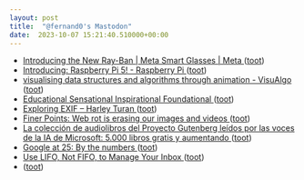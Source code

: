 ```yaml
---
layout: post
title:  "@fernand0's Mastodon"
date:  2023-10-07 15:21:40.510000+00:00
---
```

*  [Introducing the New Ray-Ban \| Meta Smart Glasses \| Meta ](https://about.fb.com/news/2023/09/new-ray-ban-meta-smart-glasses) ([toot](https://mastodon.social/@fernand0/111194413498675040))
*  [Introducing: Raspberry Pi 5! - Raspberry Pi ](https://www.raspberrypi.com/news/introducing-raspberry-pi-5) ([toot](https://mastodon.social/@fernand0/111194277084412613))
*  [visualising data structures and algorithms through animation - VisuAlgo ](https://visualgo.net/e) ([toot](https://mastodon.social/@fernand0/111193940994018619))
*  [Educational Sensational Inspirational Foundational ](https://esif.dev) ([toot](https://mastodon.social/@fernand0/111193816019986784))
*  [Exploring EXIF – Harley Turan ](https://hturan.com/writing/exploring-exi) ([toot](https://mastodon.social/@fernand0/111193534716817547))
*  [Finer Points: Web rot is erasing our images and videos ](https://www.dpreview.com/opinion/0517674260/web-rot-is-erasing-our-images-and-video) ([toot](https://mastodon.social/@fernand0/111193165633390226))
*  [La colección de audiolibros del Proyecto Gutenberg leídos por las voces de la IA de Microsoft: 5.000 libros gratis y aumentando ](https://www.microsiervos.com/archivo/libros/coleccion-audiolibros-proyecto-gutenberg-voces-ia-microsoft-libros-gratis.htm) ([toot](https://mastodon.social/@fernand0/111193109156264724))
*  [Google at 25: By the numbers ](https://blog.google/inside-google/company-announcements/google-fun-facts-25th-birthday) ([toot](https://mastodon.social/@fernand0/111192833825133608))
*  [Use LIFO, Not FIFO, to Manage Your Inbox ](https://lifehacker.com/use-lifo-not-fifo-to-manage-your-inbox-185087093) ([toot](https://mastodon.social/@fernand0/111192574917957068))
*  [ ](https://mastodon.social/users/fernand0/statuses/111192340164445289/activity) ([toot](https://mastodon.social/users/fernand0/statuses/111192340164445289/activity))

